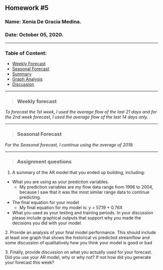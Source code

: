 

## Homework #5
### Name: Xenia De Gracia Medina.
### Date: October 05, 2020.


---
### Table of Content:
- [ Weekly Forecast](#weekly)
- [ Seasonal Forecast](#seasonal)
- [ Summary](#Q1)
- [ Graph Analysis](#Q2)
- [ Discussion](#Q3)


---
<a name="weekly"></a>
>### **Weekly forecast**

*To forecast the 1st week, I used the average flow of the last 21 days and for the 2nd week forecast, I used the average flow of the last 14 days only.*


---
<a name="seasonal"></a>
>### **Seasonal Forecast**

*For the Seasonal forecast, I continue using the average of 2019.*


---
>### **Assignment questions**


<a name="Q1"></a>
1. A summary of the AR model that you ended up building, including: 

- What you are using as your prediction variables.
  - My prediction variables are my flow data range from 1996 to 2004, because I saw that it was the most similar range data to continue predicting.
- The final equation for your model
  - My final equation for my model is: y = 57.19 + 0.76X
- What you used as your testing and training periods. In your discussion please include graphical outputs that support why you made the decisions you did with your model.

<a name="Q2"></a>
2. Provide an analysis of your final model performance. This should include at least one graph that shows the historical vs predicted streamflow and some discussion of qualitatively how you think your model is good or bad

<a name="Q3"></a>
3. Finally, provide discussion on what you actually used for your forecast. Did you use your AR model, why or why not? If not how did you generate your forecast this week?


